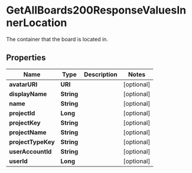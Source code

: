 

# GetAllBoards200ResponseValuesInnerLocation

The container that the board is located in.

## Properties

| Name | Type | Description | Notes |
|------------ | ------------- | ------------- | -------------|
|**avatarURI** | **URI** |  |  [optional] |
|**displayName** | **String** |  |  [optional] |
|**name** | **String** |  |  [optional] |
|**projectId** | **Long** |  |  [optional] |
|**projectKey** | **String** |  |  [optional] |
|**projectName** | **String** |  |  [optional] |
|**projectTypeKey** | **String** |  |  [optional] |
|**userAccountId** | **String** |  |  [optional] |
|**userId** | **Long** |  |  [optional] |



